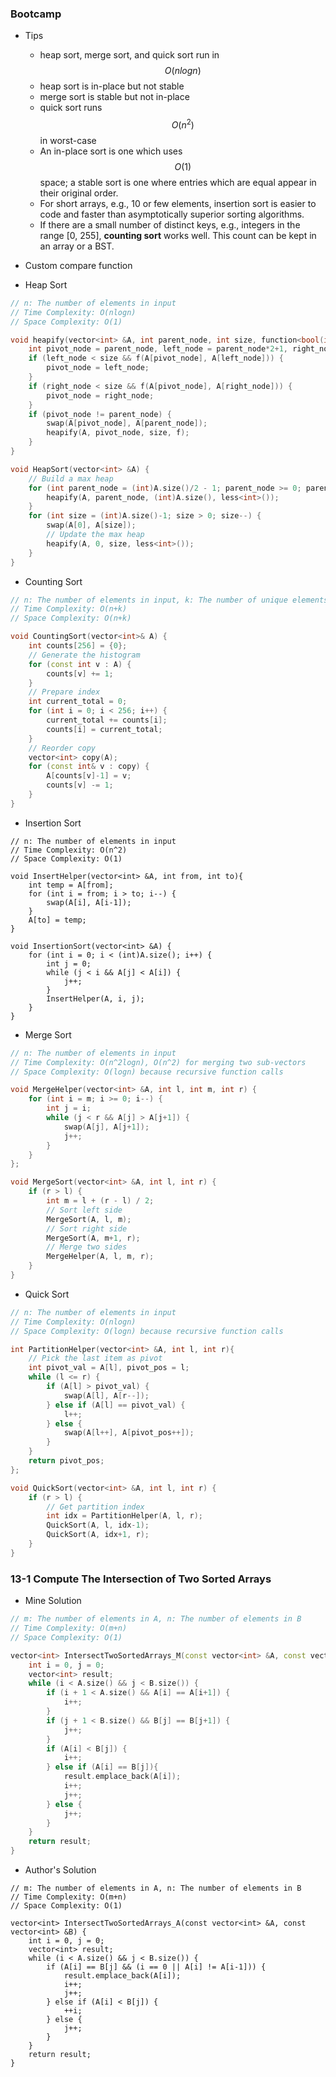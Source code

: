 ### Bootcamp

* Tips
  * heap sort, merge sort, and quick sort run in $$O(nlogn)$$
  * heap sort is in-place but not stable
  * merge sort is stable but not in-place
  * quick sort runs $$O(n^2)$$ in worst-case
  * An in-place sort is one which uses $$O(1)$$ space; a stable sort is one where entries which are equal appear in their original order.
  * For short arrays, e.g., 10 or few elements, insertion sort is easier to code and faster than asymptotically superior sorting algorithms.
  * If there are a small number of distinct keys, e.g., integers in the range \[0, 255\], **counting sort** works well. This count can be kept in an array or a BST.
* Custom compare function

* Heap Sort

```cpp
// n: The number of elements in input
// Time Complexity: O(nlogn)
// Space Complexity: O(1)

void heapify(vector<int> &A, int parent_node, int size, function<bool(int, int)> f) {
    int pivot_node = parent_node, left_node = parent_node*2+1, right_node = parent_node*2+2;
    if (left_node < size && f(A[pivot_node], A[left_node])) {
        pivot_node = left_node;
    }
    if (right_node < size && f(A[pivot_node], A[right_node])) {
        pivot_node = right_node;
    }
    if (pivot_node != parent_node) {
        swap(A[pivot_node], A[parent_node]);
        heapify(A, pivot_node, size, f);
    }
}

void HeapSort(vector<int> &A) {
    // Build a max heap
    for (int parent_node = (int)A.size()/2 - 1; parent_node >= 0; parent_node--) {
        heapify(A, parent_node, (int)A.size(), less<int>());
    }
    for (int size = (int)A.size()-1; size > 0; size--) {
        swap(A[0], A[size]);
        // Update the max heap
        heapify(A, 0, size, less<int>());
    }
}
```

* Counting Sort

```cpp
// n: The number of elements in input, k: The number of unique elements in input
// Time Complexity: O(n+k)
// Space Complexity: O(n+k)

void CountingSort(vector<int>& A) {
    int counts[256] = {0};
    // Generate the histogram
    for (const int v : A) {
        counts[v] += 1;
    }
    // Prepare index
    int current_total = 0;
    for (int i = 0; i < 256; i++) {
        current_total += counts[i];
        counts[i] = current_total;
    }
    // Reorder copy
    vector<int> copy(A);
    for (const int& v : copy) {
        A[counts[v]-1] = v;
        counts[v] -= 1;
    }
}
```

* Insertion Sort

```
// n: The number of elements in input
// Time Complexity: O(n^2)
// Space Complexity: O(1)

void InsertHelper(vector<int> &A, int from, int to){
    int temp = A[from];
    for (int i = from; i > to; i--) {
        swap(A[i], A[i-1]);
    }
    A[to] = temp;
}

void InsertionSort(vector<int> &A) {
    for (int i = 0; i < (int)A.size(); i++) {
        int j = 0;
        while (j < i && A[j] < A[i]) {
            j++;
        }
        InsertHelper(A, i, j);
    }
}
```

* Merge Sort

```cpp
// n: The number of elements in input
// Time Complexity: O(n^2logn), O(n^2) for merging two sub-vectors
// Space Complexity: O(logn) because recursive function calls

void MergeHelper(vector<int> &A, int l, int m, int r) {
    for (int i = m; i >= 0; i--) {
        int j = i;
        while (j < r && A[j] > A[j+1]) {
            swap(A[j], A[j+1]);
            j++;
        }
    }
};

void MergeSort(vector<int> &A, int l, int r) {
    if (r > l) {
        int m = l + (r - l) / 2;
        // Sort left side
        MergeSort(A, l, m);
        // Sort right side
        MergeSort(A, m+1, r);
        // Merge two sides
        MergeHelper(A, l, m, r);
    }
}
```

* Quick Sort

```cpp
// n: The number of elements in input
// Time Complexity: O(nlogn)
// Space Complexity: O(logn) because recursive function calls

int PartitionHelper(vector<int> &A, int l, int r){
    // Pick the last item as pivot
    int pivot_val = A[l], pivot_pos = l;
    while (l <= r) {
        if (A[l] > pivot_val) {
            swap(A[l], A[r--]);
        } else if (A[l] == pivot_val) {
            l++;
        } else {
            swap(A[l++], A[pivot_pos++]);
        }
    }
    return pivot_pos;
};

void QuickSort(vector<int> &A, int l, int r) {
    if (r > l) {
        // Get partition index
        int idx = PartitionHelper(A, l, r);
        QuickSort(A, l, idx-1);
        QuickSort(A, idx+1, r);
    }
}
```

### 13-1 Compute The Intersection of Two Sorted Arrays

* Mine Solution

```cpp
// m: The number of elements in A, n: The number of elements in B
// Time Complexity: O(m+n)
// Space Complexity: O(1)

vector<int> IntersectTwoSortedArrays_M(const vector<int> &A, const vector<int> &B) {
    int i = 0, j = 0;
    vector<int> result;
    while (i < A.size() && j < B.size()) {
        if (i + 1 < A.size() && A[i] == A[i+1]) {
            i++;
        }
        if (j + 1 < B.size() && B[j] == B[j+1]) {
            j++;
        }
        if (A[i] < B[j]) {
            i++;
        } else if (A[i] == B[j]){
            result.emplace_back(A[i]);
            i++;
            j++;
        } else {
            j++;
        }
    }
    return result;
}
```

* Author's Solution

```
// m: The number of elements in A, n: The number of elements in B
// Time Complexity: O(m+n)
// Space Complexity: O(1)

vector<int> IntersectTwoSortedArrays_A(const vector<int> &A, const vector<int> &B) {
    int i = 0, j = 0;
    vector<int> result;
    while (i < A.size() && j < B.size()) {
        if (A[i] == B[j] && (i == 0 || A[i] != A[i-1])) {
            result.emplace_back(A[i]);
            i++;
            j++;
        } else if (A[i] < B[j]) {
            ++i;
        } else {
            j++;
        }
    }
    return result;
}
```



